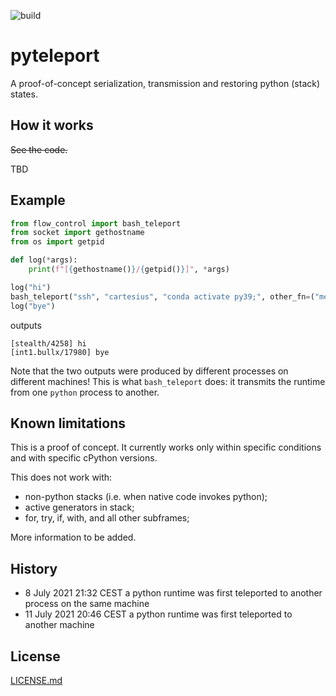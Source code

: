 ![build](https://github.com/pulkin/pyteleport/actions/workflows/test.yml/badge.svg)

pyteleport
==========

A proof-of-concept serialization, transmission and restoring python (stack) states.

How it works
------------

~~See the code.~~

TBD

Example
-------

```python
from flow_control import bash_teleport
from socket import gethostname
from os import getpid

def log(*args):
    print(f"[{gethostname()}/{getpid()}]", *args)

log("hi")
bash_teleport("ssh", "cartesius", "conda activate py39;", other_fn=("mem_view.py", "flow_control.py"))
log("bye")
```

outputs

```
[stealth/4258] hi
[int1.bullx/17980] bye
```

Note that the two outputs were produced by different processes on different machines! This is what
`bash_teleport` does: it transmits the runtime from one `python` process to another.

Known limitations
-----------------

This is a proof of concept.
It currently works only within specific conditions and with specific cPython versions.

This does not work with:
- non-python stacks (i.e. when native code invokes python);
- active generators in stack;
- for, try, if, with, and all other subframes;

More information to be added.

History
-------

* 8 July 2021 21:32 CEST a python runtime was first teleported to another process on the same machine
* 11 July 2021 20:46 CEST a python runtime was first teleported to another machine

License
-------

[LICENSE.md](LICENSE.md)

